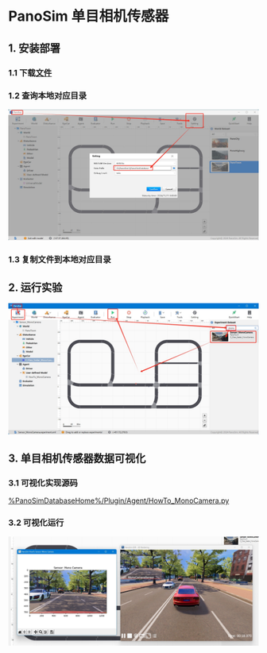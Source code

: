 # PanoSim 单目相机传感器

## 1. 安装部署

### 1.1 下载[文件](https://github.com/liyanlee/PanoSim_How_To/tree/main/Sensor/Camera/MonoCamera/PanoSimDatabase)

### 1.2 查询本地对应目录
![image](../../../Bus/ego/docs/images/folder.jpg)

### 1.3 复制文件到本地对应目录

## 2. 运行实验
![image](docs/images/open.jpg)


## 3. 单目相机传感器数据可视化

### 3.1 可视化实现源码
[%PanoSimDatabaseHome%/Plugin/Agent/HowTo_MonoCamera.py](PanoSimDatabase/Plugin/Agent/HowTo_MonoCamera.py)

### 3.2 可视化运行
![image](docs/images/visualization.jpg)
